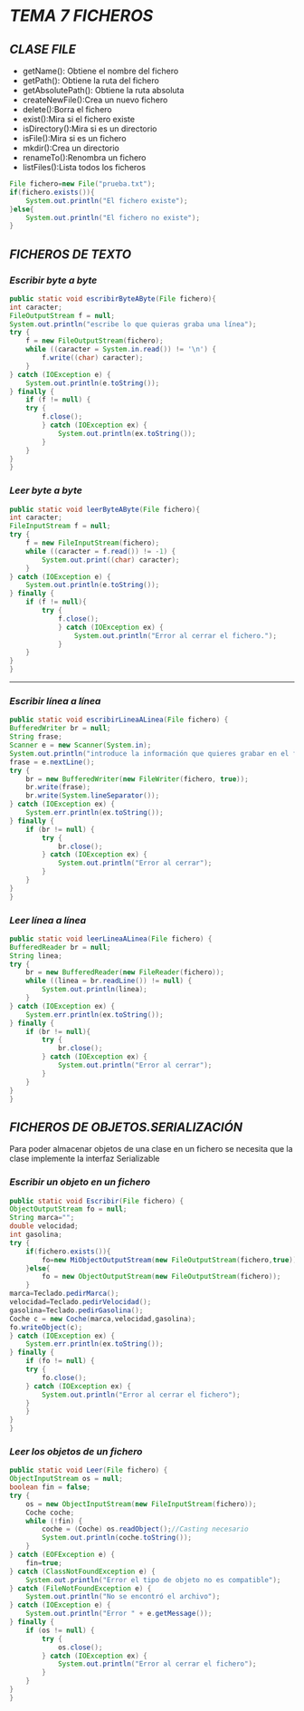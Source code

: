 # ***TEMA 7 FICHEROS***

## ***CLASE FILE***

* getName(): Obtiene el nombre del fichero
* getPath(): Obtiene la ruta del fichero
* getAbsolutePath(): Obtiene la ruta absoluta
* createNewFile():Crea un nuevo fichero
* delete():Borra el fichero
* exist():Mira si el fichero existe
* isDirectory():Mira si es un directorio
* isFile():Mira si es un fichero
* mkdir():Crea un directorio
* renameTo():Renombra un fichero
* listFiles():Lista todos los ficheros
  
```java
File fichero=new File("prueba.txt");
if(fichero.exists()){
    System.out.println("El fichero existe");
}else{
    System.out.println("El fichero no existe");
}
```

## ***FICHEROS DE TEXTO***

### ***Escribir byte a byte***

```java
public static void escribirByteAByte(File fichero){
int caracter;
FileOutputStream f = null;
System.out.println("escribe lo que quieras graba una línea");
try {
    f = new FileOutputStream(fichero);
    while ((caracter = System.in.read()) != '\n') {
        f.write((char) caracter);
    }
} catch (IOException e) {
    System.out.println(e.toString());
} finally {
    if (f != null) {
    try {
        f.close();
        } catch (IOException ex) {
            System.out.println(ex.toString());
        }
    }
}
}
```

### ***Leer byte a byte***

```java
public static void leerByteAByte(File fichero){
int caracter;
FileInputStream f = null;
try {
    f = new FileInputStream(fichero);
    while ((caracter = f.read()) != -1) {
        System.out.print((char) caracter);
    }
} catch (IOException e) {
    System.out.println(e.toString());
} finally {
    if (f != null){
        try {
            f.close();
            } catch (IOException ex) {
                System.out.println("Error al cerrar el fichero.");
            }
    }
}
}
```

---

### ***Escribir línea a línea***

```java
public static void escribirLineaALinea(File fichero) {
BufferedWriter br = null;
String frase;
Scanner e = new Scanner(System.in);
System.out.println("introduce la información que quieres grabar en el fichero");
frase = e.nextLine();
try {
    br = new BufferedWriter(new FileWriter(fichero, true));
    br.write(frase);
    br.write(System.lineSeparator());
} catch (IOException ex) {
    System.err.println(ex.toString());
} finally {
    if (br != null) {
        try {
            br.close();
        } catch (IOException ex) {
            System.out.println("Error al cerrar");
        }
    }
}
}
```

### ***Leer línea a línea***

```java
public static void leerLineaALinea(File fichero) {
BufferedReader br = null;
String linea;
try {
    br = new BufferedReader(new FileReader(fichero));
    while ((linea = br.readLine()) != null) {
        System.out.println(linea);
    }
} catch (IOException ex) {
    System.err.println(ex.toString());
} finally {
    if (br != null){
        try {
            br.close();
        } catch (IOException ex) {
            System.out.println("Error al cerrar");
        }
    }
}
}
```

## ***FICHEROS DE OBJETOS.SERIALIZACIÓN***

Para poder almacenar objetos de una clase en un fichero se necesita que la clase implemente la interfaz Serializable

### ***Escribir un objeto en un fichero***

```java
public static void Escribir(File fichero) {
ObjectOutputStream fo = null;
String marca="";
double velocidad;
int gasolina;
try {
    if(fichero.exists()){
        fo=new MiObjectOutputStream(new FileOutputStream(fichero,true));
    }else{
        fo = new ObjectOutputStream(new FileOutputStream(fichero));
    }
marca=Teclado.pedirMarca();
velocidad=Teclado.pedirVelocidad();
gasolina=Teclado.pedirGasolina();
Coche c = new Coche(marca,velocidad,gasolina);
fo.writeObject(c);
} catch (IOException ex) {
    System.err.println(ex.toString());
} finally {
    if (fo != null) {
    try {
        fo.close();
    } catch (IOException ex) {
        System.out.println("Error al cerrar el fichero");
    }
    }
}
}
```

### ***Leer los objetos de un fichero***

```java
public static void Leer(File fichero) {
ObjectInputStream os = null;
boolean fin = false;
try {
    os = new ObjectInputStream(new FileInputStream(fichero));
    Coche coche;
    while (!fin) {
        coche = (Coche) os.readObject();//Casting necesario
        System.out.println(coche.toString());
    }
} catch (EOFException e) {
    fin=true;
} catch (ClassNotFoundException e) {
    System.out.println("Error el tipo de objeto no es compatible");
} catch (FileNotFoundException e) {
    System.out.println("No se encontró el archivo");
} catch (IOException e) {
    System.out.println("Error " + e.getMessage());
} finally {
    if (os != null) {
        try {
            os.close();
        } catch (IOException ex) {
            System.out.println("Error al cerrar el fichero");
        }
    }
}
}

